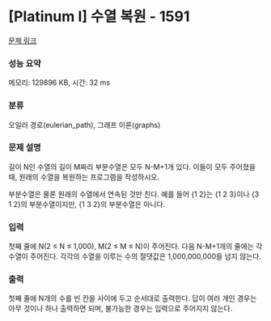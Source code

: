 # [Platinum I] 수열 복원 - 1591 

[문제 링크](https://www.acmicpc.net/problem/1591) 

### 성능 요약

메모리: 129896 KB, 시간: 32 ms

### 분류

오일러 경로(eulerian_path), 그래프 이론(graphs)

### 문제 설명

<p>길이 N인 수열의 길이 M짜리 부분수열은 모두 N-M+1개 있다. 이들이 모두 주어졌을 때, 원래의 수열을 복원하는 프로그램을 작성하시오.</p>

<p>부분수열은 물론 원래의 수열에서 연속된 것만 친다. 예를 들어 {1 2}는 {1 2 3}이나 {3 1 2}의 부분수열이지만, {1 3 2}의 부분수열은 아니다.</p>

### 입력 

 <p>첫째 줄에 N(2 ≤ N ≤ 1,000), M(2 ≤ M ≤ N)이 주어진다. 다음 N-M+1개의 줄에는 각 수열이 주어진다. 각각의 수열을 이루는 수의 절댓값은 1,000,000,000을 넘지 않는다.</p>

### 출력 

 <p>첫째 줄에 N개의 수를 빈 칸을 사이에 두고 순서대로 출력한다. 답이 여러 개인 경우는 아무 것이나 하나 출력하면 되며, 불가능한 경우는 입력으로 주어지지 않는다.</p>

